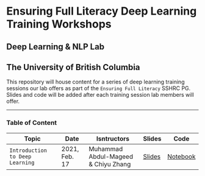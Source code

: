 # Ensuring Full Literacy Deep Learning Training Workshops
## Deep Learning & NLP Lab
## The University of British Columbia

This repository will house content for a series of deep learning training sessions our lab offers as part of the ```Ensuring Full Literacy``` SSHRC PG.
Slides and code will be added after each training session lab members will offer.

---
### Table of Content


| Topic | Date | Isntructors   | Slides                 | Code |
|------ |------   | ------- |--------------------------| -------- |
| ```Introduction to Deep Learning``` | 2021, Feb. 17  | Muhammad Abdul-Mageed & Chiyu Zhang | [Slides](https://github.com/UBC-NLP/EFL/blob/main/slides/20210216_efl_w1_dlIntro.pdf) | [Notebook](https://github.com/UBC-NLP/EFL/blob/main/notebooks/cnn_model.ipynb)  | 
